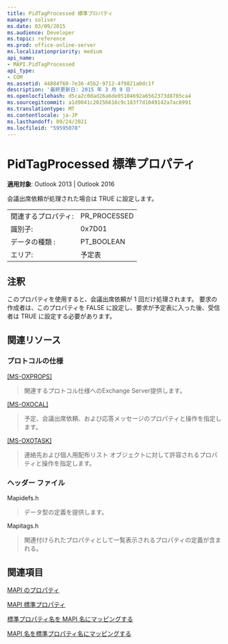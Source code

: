 ```yaml
---
title: PidTagProcessed 標準プロパティ
manager: soliver
ms.date: 03/09/2015
ms.audience: Developer
ms.topic: reference
ms.prod: office-online-server
ms.localizationpriority: medium
api_name:
- MAPI.PidTagProcessed
api_type:
- COM
ms.assetid: 44884f60-7e36-45b2-9712-4f9821a0dc1f
description: '最終更新日: 2015 年 3 月 9 日'
ms.openlocfilehash: d5ca2c0dad26a6de05104692a6562373d8785ca4
ms.sourcegitcommit: a1d9041c20256616c9c183f7d1049142a7ac6991
ms.translationtype: MT
ms.contentlocale: ja-JP
ms.lasthandoff: 09/24/2021
ms.locfileid: "59595078"
---
```

# <a name="pidtagprocessed-canonical-property"></a>PidTagProcessed 標準プロパティ

  
  
**適用対象**: Outlook 2013 | Outlook 2016 
  
会議出席依頼が処理された場合は TRUE に設定します。
  
|||
|:-----|:-----|
|関連するプロパティ:  <br/> |PR_PROCESSED  <br/> |
|識別子:  <br/> |0x7D01  <br/> |
|データの種類 :   <br/> |PT_BOOLEAN  <br/> |
|エリア:  <br/> |予定表  <br/> |
   
## <a name="remarks"></a>注釈

このプロパティを使用すると、会議出席依頼が 1 回だけ処理されます。 要求の作成者は、このプロパティを FALSE に設定し、要求が予定表に入った後、受信者は TRUE に設定する必要があります。
  
## <a name="related-resources"></a>関連リソース

### <a name="protocol-specifications"></a>プロトコルの仕様

[[MS-OXPROPS]](https://msdn.microsoft.com/library/f6ab1613-aefe-447d-a49c-18217230b148%28Office.15%29.aspx)
  
> 関連するプロトコル仕様へのExchange Server提供します。
    
[[MS-OXOCAL]](https://msdn.microsoft.com/library/09861fde-c8e4-4028-9346-e7c214cfdba1%28Office.15%29.aspx)
  
> 予定、会議出席依頼、および応答メッセージのプロパティと操作を指定します。
    
[[MS-OXOTASK]](https://msdn.microsoft.com/library/55600ec0-6195-4730-8436-59c7931ef27e%28Office.15%29.aspx)
  
> 連絡先および個人用配布リスト オブジェクトに対して許容されるプロパティと操作を指定します。
    
### <a name="header-files"></a>ヘッダー ファイル

Mapidefs.h
  
> データ型の定義を提供します。
    
Mapitags.h
  
> 関連付けられたプロパティとして一覧表示されるプロパティの定義が含まれる。
    
## <a name="see-also"></a>関連項目



[MAPI のプロパティ](mapi-properties.md)
  
[MAPI 標準プロパティ](mapi-canonical-properties.md)
  
[標準プロパティ名を MAPI 名にマッピングする](mapping-canonical-property-names-to-mapi-names.md)
  
[MAPI 名を標準プロパティ名にマッピングする](mapping-mapi-names-to-canonical-property-names.md)


